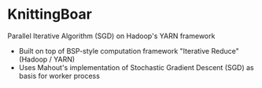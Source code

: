 KnittingBoar
============

Parallel Iterative Algorithm (SGD) on Hadoop's YARN framework

* Built on top of BSP-style computation framework "Iterative Reduce" (Hadoop / YARN)
* Uses Mahout's implementation of Stochastic Gradient Descent (SGD) as basis for worker process